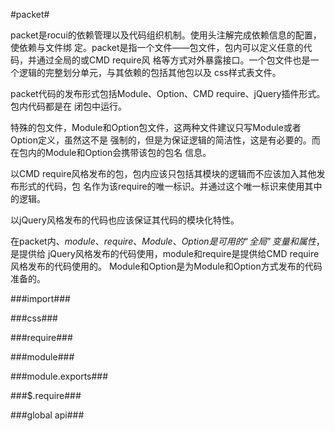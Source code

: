 #packet#

packet是rocui的依赖管理以及代码组织机制。使用头注解完成依赖信息的配置，使依赖与文件绑
定。packet是指一个文件——包文件，包内可以定义任意的代码，并通过全局的或CMD require风
格等方式对外暴露接口。一个包文件也是一个逻辑的完整划分单元，与其依赖的包括其他包以及
css样式表文件。

packet代码的发布形式包括Module、Option、CMD require、jQuery插件形式。包内代码都是在
闭包中运行。

特殊的包文件，Module和Option包文件，这两种文件建议只写Module或者Option定义，虽然这不是
强制的，但是为保证逻辑的简洁性，这是有必要的。而在包内的Module和Option会携带该包的包名
信息。

以CMD require风格发布的包，包内应该只包括其模块的逻辑而不应该加入其他发布形式的代码，包
名作为该require的唯一标识。并通过这个唯一标识来使用其中的逻辑。

以jQuery风格发布的代码也应该保证其代码的模块化特性。

在packet内$、module、require、Module、Option是可用的“全局”变量和属性，$是提供给
jQuery风格发布的代码使用，module和require是提供给CMD require风格发布的代码使用的。
Module和Option是为Module和Option方式发布的代码准备的。

###import###

###css###

###require###

###module###

###module.exports###

###$.require###

###global api###
